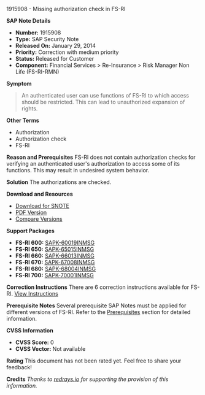 1915908 - Missing authorization check in FS-RI

**SAP Note Details**

- **Number:** 1915908
- **Type:** SAP Security Note
- **Released On:** January 29, 2014
- **Priority:** Correction with medium priority
- **Status:** Released for Customer
- **Component:** Financial Services > Re-Insurance > Risk Manager Non Life (FS-RI-RMN)

**Symptom**
>An authenticated user can use functions of FS-RI to which access should be restricted. This can lead to unauthorized expansion of rights.

**Other Terms**
- Authorization
- Authorization check
- FS-RI

**Reason and Prerequisites**
FS-RI does not contain authorization checks for verifying an authenticated user's authorization to access some of its functions. This may result in undesired system behavior.

**Solution**
The authorizations are checked.

**Download and Resources**
- [Download for SNOTE](https://notesdownloads.sap.com/note/0040000011314012017)
- [PDF Version](https://userapps.support.sap.com/sap/support/sfm/notes/print/0001915908?language=en-US&token=F3FAA0F731302EC1D5B97765CA5EA49A)
- [Compare Versions](https://me.sap.com/notesLatestChanges/0001915908/E/diff)

**Support Packages**
- **FS-RI 600:** [SAPK-60019INMSG](https://me.sap.com/supportpackage/SAPK-60019INMSG)
- **FS-RI 650:** [SAPK-65015INMSG](https://me.sap.com/supportpackage/SAPK-65015INMSG)
- **FS-RI 660:** [SAPK-66013INMSG](https://me.sap.com/supportpackage/SAPK-66013INMSG)
- **FS-RI 670:** [SAPK-67008INMSG](https://me.sap.com/supportpackage/SAPK-67008INMSG)
- **FS-RI 680:** [SAPK-68004INMSG](https://me.sap.com/supportpackage/SAPK-68004INMSG)
- **FS-RI 700:** [SAPK-70001INMSG](https://me.sap.com/supportpackage/SAPK-70001INMSG)

**Correction Instructions**
There are 6 correction instructions available for FS-RI. [View Instructions](https://me.sap.com/corrins/0001915908/200)

**Prerequisite Notes**
Several prerequisite SAP Notes must be applied for different versions of FS-RI. Refer to the [Prerequisites](https://me.sap.com/notes/0001915908/D) section for detailed information.

**CVSS Information**
- **CVSS Score:** 0
- **CVSS Vector:** Not available

**Rating**
This document has not been rated yet. Feel free to share your feedback!

**Credits**
*Thanks to [redrays.io](https://redrays.io) for supporting the provision of this information.*